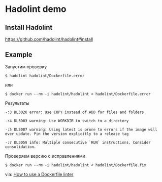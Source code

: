 # Hadolint demo

## Install Hadolint

https://github.com/hadolint/hadolint#install

## Example

Запустим проверку

```
$ hadolint hadolint/Dockerfile.error
```

или

```
$ docker run --rm -i hadolint/hadolint < hadolint/Dockerfile.error
```

Результаты
```
-:3 DL3020 error: Use COPY instead of ADD for files and folders

-:4 DL3003 warning: Use WORKDIR to switch to a directory

-:5 DL3007 warning: Using latest is prone to errors if the image will ever update. Pin the version explicitly to a release tag

-:7 DL3059 info: Multiple consecutive `RUN` instructions. Consider consolidation.
```

Проверяем версию с исправлениями

```
$ docker run --rm -i hadolint/hadolint < hadolint/Dockerfile.fix
```

via: [How to use a Dockerfile linter](https://bell-sw.com/blog/how-to-use-a-dockerfile-linter/)